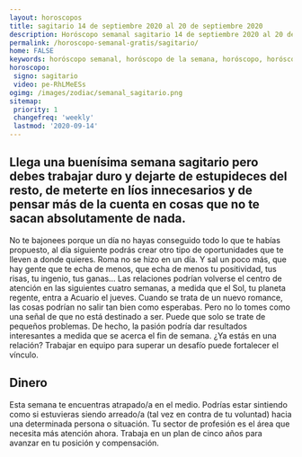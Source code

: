 ```yaml
---
layout: horoscopos
title: sagitario 14 de septiembre 2020 al 20 de septiembre 2020 
description: Horóscopo semanal sagitario 14 de septiembre 2020 al 20 de septiembre 2020. Llega una buenísima semana sagitario pero debes trabajar duro y dejarte de estupideces del resto, de meterte en líos innecesarios y de pensar más de la cuenta en cosas que no te sacan absolutamente de nada.
permalink: /horoscopo-semanal-gratis/sagitario/
home: FALSE
keywords: horóscopo semanal, horóscopo de la semana, horóscopo, horóscopo gratis,horóscopos, horóscopo esperanza gracia, horoscopos sagitario la semana, horóscopos gratis, Tarot, Astrologia, Zodíaco, sagitario, horoscopo gratis, semanal
horoscopo:
 signo: sagitario
 video: pe-RhLMeESs
ogimg: /images/zodiac/semanal_sagitario.png
sitemap:
 priority: 1
 changefreq: 'weekly'
 lastmod: '2020-09-14'
---
```




## Llega una buenísima semana sagitario pero debes trabajar duro y dejarte de estupideces del resto, de meterte en líos innecesarios y de pensar más de la cuenta en cosas que no te sacan absolutamente de nada.

No te bajonees porque un día no hayas conseguido todo lo que te habías propuesto, al día siguiente podrás crear otro tipo de oportunidades que te lleven a donde quieres. 
Roma no se hizo en un día. Y sal un poco más, que hay gente que te echa de menos, que echa de menos tu positividad, tus risas, tu ingenio, tus ganas… Las relaciones podrían volverse el centro de atención en las siguientes cuatro semanas, a medida que el Sol, tu planeta regente, entra a Acuario el jueves. Cuando se trata de un nuevo romance, las cosas podrían no salir tan bien como esperabas. Pero no lo tomes como una señal de que no está destinado a ser. Puede que solo se trate de pequeños problemas. De hecho, la pasión podría dar resultados interesantes a medida que se acerca el fin de semana. ¿Ya estás en una relación? Trabajar en equipo para superar un desafío puede fortalecer el vínculo.

## Dinero

Esta semana te encuentras atrapado/a en el medio. Podrías estar sintiendo como si estuvieras siendo arreado/a (tal vez en contra de tu voluntad) hacia una determinada persona o situación. Tu sector de profesión es el área que necesita más atención ahora. Trabaja en un plan de cinco años para avanzar en tu posición y compensación.